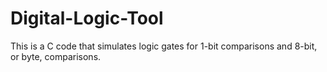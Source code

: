 # Digital-Logic-Tool
This is a C code that simulates logic gates for 1-bit comparisons and 8-bit, or byte, comparisons.
